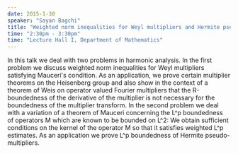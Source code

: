 ```yaml
---
date: 2015-1-30
speaker: "Sayan Bagchi"
title: "Weighted norm inequalities for Weyl multipliers and Hermite pseudo-multipliers"
time: "2:30pm - 3:30pm" 
time: "Lecture Hall I, Department of Mathematics"
---
```

In this talk we deal with two problems in harmonic analysis.
In the first problem we discuss weighted norm inequalities for Weyl
multipliers satisfying Mauceri's condition. As an application, we prove
certain multiplier theorems on the Heisenberg group and also show in the
context of a theorem of Weis on operator valued Fourier multipliers that
the R-boundedness of the derivative of the multiplier is not necessary
for the boundedness of the multiplier transform.
In the second problem we deal with a variation of a theorem of Mauceri
concerning the L^p boundedness of operators M which are known to be
bounded on L^2: We obtain sufficient conditions on the kernel of the
operator M so that it satisfies weighted L^p estimates. As an application
we prove L^p boundedness of Hermite pseudo-multipliers.
